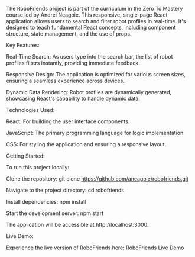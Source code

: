 The RoboFriends project is part of the curriculum in the Zero To Mastery course led by Andrei Neagoie. This responsive, single-page React application allows users to search and filter robot profiles in real-time. It's designed to teach fundamental React concepts, including component structure, state management, and the use of props.

Key Features:

Real-Time Search: As users type into the search bar, the list of robot profiles filters instantly, providing immediate feedback.

Responsive Design: The application is optimized for various screen sizes, ensuring a seamless experience across devices.

Dynamic Data Rendering: Robot profiles are dynamically generated, showcasing React's capability to handle dynamic data.

Technologies Used:

React: For building the user interface components.

JavaScript: The primary programming language for logic implementation.

CSS: For styling the application and ensuring a responsive layout.

Getting Started:

To run this project locally:

Clone the repository:
git clone https://github.com/aneagoie/robofriends.git

Navigate to the project directory:
cd robofriends

Install dependencies:
npm install

Start the development server:
npm start

The application will be accessible at http://localhost:3000.

Live Demo:

Experience the live version of RoboFriends here: RoboFriends Live Demo
